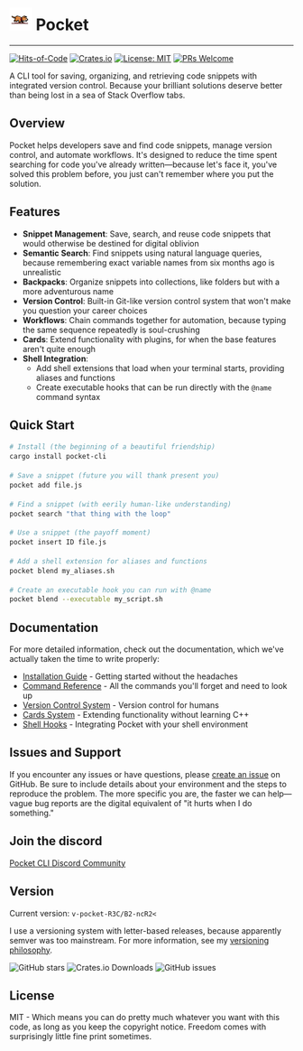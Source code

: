 # <img src="assets/images/doggie.gif" width="40" alt="Pocket Dog"> Pocket

---

[![Hits-of-Code](https://hitsofcode.com/github/frgmt0/pocket-cli?branch=main)](https://hitsofcode.com/github/frgmt0/pocket-cli/view?branch=main)
[![Crates.io](https://img.shields.io/crates/v/pocket-cli)](https://crates.io/crates/pocket-cli)
[![License: MIT](https://img.shields.io/badge/License-MIT-yellow.svg)](https://opensource.org/licenses/MIT)
[![PRs Welcome](https://img.shields.io/badge/PRs-welcome-brightgreen.svg)](https://github.com/frgmt0/pocket/pulls)

A CLI tool for saving, organizing, and retrieving code snippets with integrated version control. Because your brilliant solutions deserve better than being lost in a sea of Stack Overflow tabs.

## Overview

Pocket helps developers save and find code snippets, manage version control, and automate workflows. It's designed to reduce the time spent searching for code you've already written—because let's face it, you've solved this problem before, you just can't remember where you put the solution.

## Features

- **Snippet Management**: Save, search, and reuse code snippets that would otherwise be destined for digital oblivion
- **Semantic Search**: Find snippets using natural language queries, because remembering exact variable names from six months ago is unrealistic
- **Backpacks**: Organize snippets into collections, like folders but with a more adventurous name
- **Version Control**: Built-in Git-like version control system that won't make you question your career choices
- **Workflows**: Chain commands together for automation, because typing the same sequence repeatedly is soul-crushing
- **Cards**: Extend functionality with plugins, for when the base features aren't quite enough
- **Shell Integration**: 
  - Add shell extensions that load when your terminal starts, providing aliases and functions
  - Create executable hooks that can be run directly with the `@name` command syntax

## Quick Start

```bash
# Install (the beginning of a beautiful friendship)
cargo install pocket-cli

# Save a snippet (future you will thank present you)
pocket add file.js

# Find a snippet (with eerily human-like understanding)
pocket search "that thing with the loop"

# Use a snippet (the payoff moment)
pocket insert ID file.js

# Add a shell extension for aliases and functions
pocket blend my_aliases.sh

# Create an executable hook you can run with @name
pocket blend --executable my_script.sh
```

## Documentation

For more detailed information, check out the documentation, which we've actually taken the time to write properly:

- [Installation Guide](docs/installation.md) - Getting started without the headaches
- [Command Reference](docs/commands.md) - All the commands you'll forget and need to look up
- [Version Control System](docs/version-control.md) - Version control for humans
- [Cards System](docs/cards.md) - Extending functionality without learning C++
- [Shell Hooks](docs/hooks.md) - Integrating Pocket with your shell environment

## Issues and Support

If you encounter any issues or have questions, please [create an issue](https://github.com/frgmt0/pocket/issues) on GitHub. Be sure to include details about your environment and the steps to reproduce the problem. The more specific you are, the faster we can help—vague bug reports are the digital equivalent of "it hurts when I do something."

## Join the discord
[Pocket CLI Discord Community](https://discord.gg/YDB5Kxf2xg)
  
## Version

Current version: `v-pocket-R3C/B2-ncR2<`

I use a versioning system with letter-based releases, because apparently semver was too mainstream. For more information, see my [versioning philosophy](https://blog.frgmt.xyz/03102025-tech).

![GitHub stars](https://img.shields.io/github/stars/frgmt0/pocket-cli?style=social)
![Crates.io Downloads](https://img.shields.io/crates/d/pocket-cli)
![GitHub issues](https://img.shields.io/github/issues/frgmt0/pocket-cli)

## License

MIT - Which means you can do pretty much whatever you want with this code, as long as you keep the copyright notice. Freedom comes with surprisingly little fine print sometimes.
